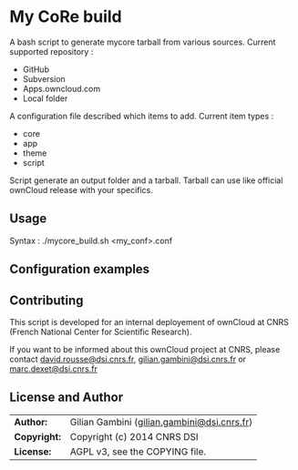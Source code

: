 # My CoRe build

A bash script to generate mycore tarball from various sources. 
Current supported repository :
* GitHub
* Subversion
* Apps.owncloud.com
* Local folder

A configuration file described which items to add.
Current item types :
* core
* app
* theme
* script

Script generate an output folder and a tarball. Tarball can use like official ownCloud release with your specifics.

## Usage

Syntax : ./mycore_build.sh \<my_conf\>.conf <outputfolder>

## Configuration examples




## Contributing

This script is developed for an internal deployement of ownCloud at CNRS (French National Center for Scientific Research).

If you want to be informed about this ownCloud project at CNRS, please contact david.rousse@dsi.cnrs.fr, gilian.gambini@dsi.cnrs.fr or marc.dexet@dsi.cnrs.fr

## License and Author

|                      |                                          |
|:---------------------|:-----------------------------------------|
| **Author:**          | Gilian Gambini (<gilian.gambini@dsi.cnrs.fr>)
| **Copyright:**       | Copyright (c) 2014 CNRS DSI
| **License:**         | AGPL v3, see the COPYING file.

